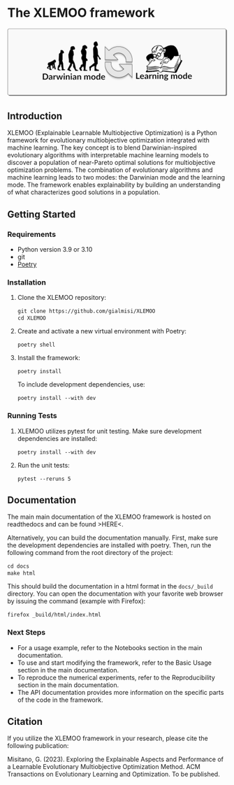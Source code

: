 # The XLEMOO framework

![Darwinian and Learning Modes](docs/figures/modes.svg)

## Introduction

XLEMOO (Explainable Learnable Multiobjective Optimization) is a Python framework for evolutionary multiobjective optimization integrated with machine learning. The key concept is to blend Darwinian-inspired evolutionary algorithms with interpretable machine learning models to discover a population of near-Pareto optimal solutions for multiobjective optimization problems. The combination of evolutionary algorithms and machine learning leads to two modes: the Darwinian mode and the learning mode. The framework enables explainability by building an understanding of what characterizes good solutions in a population.

## Getting Started

### Requirements

- Python version 3.9 or 3.10
- git
- [Poetry](https://python-poetry.org/)

### Installation

1. Clone the XLEMOO repository:

   ```shell
   git clone https://github.com/gialmisi/XLEMOO
   cd XLEMOO
   ```

2. Create and activate a new virtual environment with Poetry:

   ```shell
   poetry shell
   ```

3. Install the framework:

   ```shell
   poetry install
   ```

   To include development dependencies, use:

   ```shell
   poetry install --with dev
   ```

### Running Tests

1. XLEMOO utilizes pytest for unit testing. Make sure development dependencies are installed:

   ```shell
   poetry install --with dev
   ```

2. Run the unit tests:

   ```shell
   pytest --reruns 5
   ```

## Documentation

The main main documentation of the XLEMOO framework is hosted on readthedocs and can be found >HERE<.

Alternatively, you can build the documentation manually. First, make sure the development dependencies are installed with poetry.
Then, run the following command from the root directory of the project:

```shell
cd docs
make html
```

This should build the documentation in a html format in the `docs/_build` directory. You can open the documentation with your favorite web browser by issuing the command (example with Firefox):

```shell
firefox _build/html/index.html
```

### Next Steps

- For a usage example, refer to the Notebooks section in the main documentation.
- To use and start modifying the framework, refer to the Basic Usage section in the main documentation.
- To reproduce the numerical experiments, refer to the Reproducibility section in the main documentation.
- The API documentation provides more information on the specific parts of the code in the framework.

## Citation

If you utilize the XLEMOO framework in your research, please cite the following publication:

Misitano, G. (2023). Exploring the Explainable Aspects and Performance of a Learnable Evolutionary Multiobjective Optimization Method. ACM Transactions on Evolutionary Learning and Optimization. To be published.
